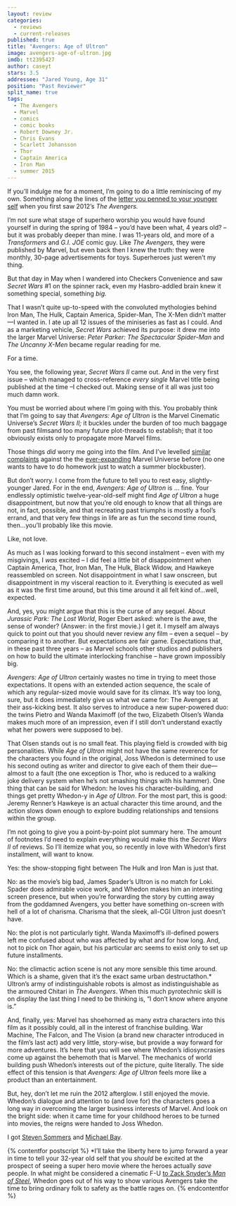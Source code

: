 ```yaml
---
layout: review
categories: 
  - reviews
  - current-releases
published: true
title: "Avengers: Age of Ultron"
image: avengers-age-of-ultron.jpg
imdb: tt2395427
author: caseyt
stars: 3.5
addressee: "Jared Young, Age 31"
position: "Past Reviewer"
split_name: true
tags: 
  - The Avengers
  - Marvel
  - comics
  - comic books
  - Robert Downey Jr.
  - Chris Evans
  - Scarlett Johansson
  - Thor
  - Captain America
  - Iron Man
  - summer 2015
---
```

If you’ll indulge me for a moment, I’m going to do a little reminiscing of my own. Something along the lines of the [letter you penned to your younger self](http://www.dearcastandcrew.com/content/2012/5/11/the-avengers.html) when you first saw 2012’s _The Avengers._ 

I’m not sure what stage of superhero worship you would have found yourself in during the spring of 1984 – you’d have been what, 4 years old? – but it was probably deeper than mine. I was 11-years old, and more of a _Transformers_ and _G.I. JOE_ comic guy. Like _The Avengers,_ they were published by Marvel, but even back then I knew the truth: they were monthly, 30-page advertisements for toys. Superheroes just weren’t my thing.  

But that day in May when I wandered into Checkers Convenience and saw _Secret Wars_ #1 on the spinner rack, even my Hasbro-addled brain knew it something special, something _big._ 

That I wasn’t quite up-to-speed with the convoluted mythologies behind Iron Man, The Hulk, Captain America, Spider-Man, The X-Men didn’t matter—I wanted in. I ate up all 12 issues of the miniseries as fast as I could. And as a marketing vehicle, _Secret Wars_ achieved its purpose: it drew me into the larger Marvel Universe: _Peter Parker:_ _The_ _Spectacular_ _Spider-Man_ and _The Uncanny X-Men_ became regular reading for me. 

For a time.

You see, the following year, _Secret Wars II_ came out. And in the very first issue – which managed to cross-reference _every single_ Marvel title being published at the time –I checked out. Making sense of it all was just too much damn work. 

You must be worried about where I’m going with this. You probably think that I’m going to say that _Avengers: Age of Ultron_ is the Marvel Cinematic Universe’s _Secret Wars II;_ it buckles under the burden of too much baggage from past filmsand too many future plot-threads to establish; that it too obviously exists only to propagate more Marvel films. 

Those things _did_ worry me going into the film. And I’ve levelled [similar complaints](http://www.dearcastandcrew.com/content/2014/4/4/captain-america-the-winter-soldier.html) against the the [ever-expanding](http://www.dearcastandcrew.com/content/2014/11/18/big-hero-6.html) Marvel Universe before (no one wants to have to do homework just to watch a summer blockbuster).

But don’t worry. I come from the future to tell you to rest easy, slightly-younger Jared. For in the end, _Avengers: Age of Ultron_ is … fine. Your endlessly optimistic twelve-year-old-self might find _Age of Ultron_ a huge disappointment, but now that you’re old enough to know that all things are not, in fact, possible, and that recreating past triumphs is mostly a fool’s errand, and that very few things in life are as fun the second time round, then...you’ll probably like this movie. 

Like, not love. 

As much as I was looking forward to this second instalment – even with my misgivings, I _was_ excited – I did feel a little bit of disappointment when Captain America, Thor, Iron Man, The Hulk, Black Widow, and Hawkeye reassembled on screen. Not disappointment in what I saw onscreen, but disappointment in my visceral reaction to it. Everything is executed as well as it was the first time around, but this time around it all felt kind of...well, expected.

And, yes, you might argue that this is the curse of any sequel. About _Jurassic Park: The Lost World_, Roger Ebert asked: where is the awe, the sense of wonder? (Answer: in the first movie.) I get it. I myself am always quick to point out that you should never review any film – even a sequel – by comparing it to another. But expectations are fair game. Expectations that, in these past three years – as Marvel schools other studios and publishers on how to build the ultimate interlocking franchise – have grown impossibly big.

_Avengers: Age of Ultron_ certainly wastes no time in trying to meet those expectations. It opens with an extended action sequence, the scale of which any regular-sized movie would save for its climax. It’s way too long, sure, but it does immediately give us what we came for: The Avengers at their ass-kicking best. It also serves to introduce a new super-powered duo: the twins Pietro and Wanda Maximoff (of the two, Elizabeth Olsen’s Wanda makes much more of an impression, even if I still don’t understand exactly what her powers were supposed to be). 

That Olsen stands out is no small feat. This playing field is crowded with big personalities. While _Age of Ultron_ might not have the same reverence for the characters you found in the original, Joss Whedon is determined to use his second outing as writer and director to give each of them their due—almost to a fault (the one exception is Thor, who is reduced to a walking joke delivery system when he’s not smashing things with his hammer). One thing that can be said for Whedon: he loves his character-building, and things get pretty Whedon-y in _Age of Ultron_. For the most part, this is good: Jeremy Renner’s Hawkeye is an actual character this time around, and the action slows down enough to explore budding relationships and tensions within the group.

I’m not going to give you a point-by-point plot summary here. The amount of footnotes I’d need to explain everything would make this the _Secret Wars II_ of reviews. So I’ll itemize what you, so recently in love with Whedon’s first installment, will want to know. 

Yes: the show-stopping fight between The Hulk and Iron Man is just that. 

No: as the movie’s big bad, James Spader’s Ultron is no match for Loki. Spader does admirable voice work, and Whedon makes him an interesting screen presence, but when you’re forwarding the story by cutting away from the goddamned Avengers, you better have something on-screen with hell of a lot of charisma. Charisma that the sleek, all-CGI Ultron just doesn’t have.

No: the plot is not particularly tight. Wanda Maximoff’s ill-defined powers left me confused about who was affected by what and for how long. And, not to pick on Thor again, but his particular arc seems to exist only to set up future installments. 

No: the climactic action scene is not any more sensible this time around. Which is a shame, given that it’s the exact same urban destructathon.* Ultron’s army of indistinguishable robots is almost as indistinguishable as the armoured Chitari in _The Avengers_. When this much pyrotechnic skill is on display the last thing I need to be thinking is, “I don’t know where anyone is.”

And, finally, yes: Marvel has shoehorned as many extra characters into this film as it possibly could, all in the interest of franchise building. War Machine, The Falcon, and The Vision (a brand new character introduced in the film’s last act) add very little, story-wise, but provide a way forward for more adventures. It’s here that you will see where Whedon’s idiosyncrasies come up against the behemoth that is Marvel. The mechanics of world building push Whedon’s interests out of the picture, quite literally. The side effect of this tension is that _Avengers: Age of Ultron_ feels more like a product than an entertainment. 


But, hey, don’t let me ruin the 2012 afterglow. I still enjoyed the movie. Whedon’s dialogue and attention to (and love for) the characters goes a long way in overcoming the larger business interests of Marvel. And look on the bright side: when it came time for your childhood heroes to be turned into movies, the reigns were handed to Joss Whedon. 

I got [Steven Sommers](http://www.imdb.com/title/tt1046173/) and [Michael Bay](http://www.imdb.com/title/tt0418279/?ref_=nv_sr_2).

{% contentfor postscript %}
*I’ll take the liberty here to jump forward a year in time to tell your 32-year old self that you _should_ be excited at the prospect of seeing a super hero movie where the heroes actually _save_ people. In what might be considered a cinematic F-U [to Zack Snyder’s _Man of Steel_](http://www.dearcastandcrew.com/content/2013/6/14/man-of-steel.html), Whedon goes out of his way to show various Avengers take the time to bring ordinary folk to safety as the battle rages on.
{% endcontentfor %}